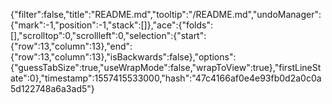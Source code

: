 {"filter":false,"title":"README.md","tooltip":"/README.md","undoManager":{"mark":-1,"position":-1,"stack":[]},"ace":{"folds":[],"scrolltop":0,"scrollleft":0,"selection":{"start":{"row":13,"column":13},"end":{"row":13,"column":13},"isBackwards":false},"options":{"guessTabSize":true,"useWrapMode":false,"wrapToView":true},"firstLineState":0},"timestamp":1557415533000,"hash":"47c4166af0e4e93fb0d2a0c0a5d122748a6a3ad5"}
